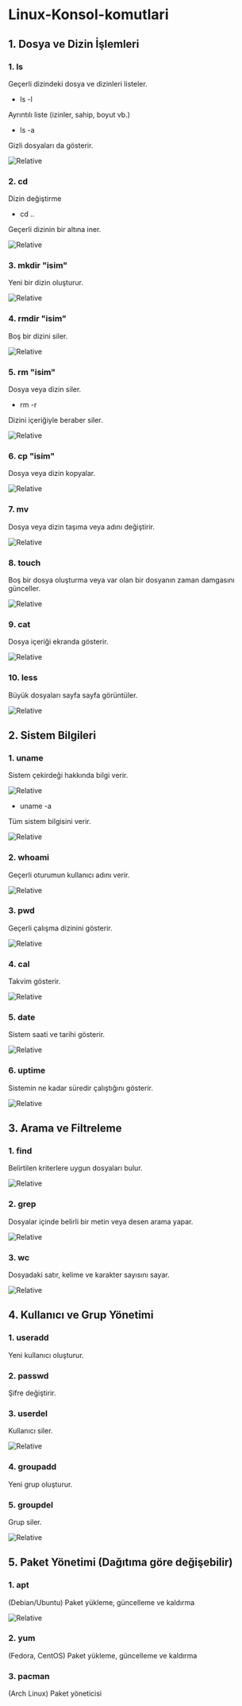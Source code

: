 # Linux-Konsol-komutlari
## 1. Dosya ve Dizin İşlemleri
### 1. ls

   Geçerli dizindeki dosya ve dizinleri listeler. 
   + ls -l
   
   Ayrıntılı liste (izinler, sahip, boyut vb.)
   + ls -a

   Gizli dosyaları da gösterir.

   ![Relative](/gorseller/1.png)
   
### 2. cd
Dizin değiştirme

+ cd ..

Geçerli dizinin bir altına iner.

![Relative](/gorseller/2.png)

### 3. mkdir "isim"
Yeni bir dizin oluşturur.

![Relative](/gorseller/3.png)

### 4. rmdir "isim"
Boş bir dizini siler.

![Relative](/gorseller/4.png)

### 5. rm "isim"
Dosya veya dizin siler.

+ rm -r

Dizini içeriğiyle beraber siler.

![Relative](/gorseller/5.png)

### 6. cp "isim"
Dosya veya dizin kopyalar.

![Relative](/gorseller/6.png)

### 7. mv
Dosya veya dizin taşıma veya adını değiştirir.

![Relative](/gorseller/7.png)

### 8. touch
Boş bir dosya oluşturma veya var olan bir dosyanın zaman damgasını günceller.

![Relative](/gorseller/8.png)

### 9. cat
Dosya içeriği ekranda gösterir.

![Relative](/gorseller/9.png)

### 10. less
Büyük dosyaları sayfa sayfa görüntüler.

![Relative](/gorseller/10.png)

## 2. Sistem Bilgileri
### 1. uname
Sistem çekirdeği hakkında bilgi verir.

![Relative](/gorseller/11.png)

+ uname -a

Tüm sistem bilgisini verir.

![Relative](/gorseller/12.png)

### 2. whoami
Geçerli oturumun kullanıcı adını verir.

![Relative](/gorseller/13.png)

### 3. pwd 
Geçerli çalışma dizinini gösterir.

![Relative](/gorseller/14.png)

### 4. cal
Takvim gösterir.

![Relative](/gorseller/15.png)

### 5. date
Sistem saati ve tarihi gösterir.

![Relative](/gorseller/16.png)

### 6. uptime
Sistemin ne kadar süredir çalıştığını gösterir.

![Relative](/gorseller/17.png)

## 3. Arama ve Filtreleme
### 1. find
Belirtilen kriterlere uygun dosyaları bulur.

![Relative](/gorseller/18.png)

### 2. grep
Dosyalar içinde belirli bir metin veya desen arama yapar.

![Relative](/gorseller/19.png)

### 3. wc
Dosyadaki satır, kelime ve karakter sayısını sayar.

![Relative](/gorseller/20.png)

## 4. Kullanıcı ve Grup Yönetimi
### 1. useradd
Yeni kullanıcı oluşturur.

### 2. passwd
Şifre değiştirir.

### 3. userdel
Kullanıcı siler.

![Relative](/gorseller/21.png)

### 4. groupadd
Yeni grup oluşturur.

### 5. groupdel
Grup siler.

![Relative](/gorseller/22.png)

## 5. Paket Yönetimi (Dağıtıma göre değişebilir)
### 1. apt
(Debian/Ubuntu) Paket yükleme, güncelleme ve kaldırma

![Relative](/gorseller/23.png)

### 2. yum
(Fedora, CentOS) Paket yükleme, güncelleme ve kaldırma


### 3. pacman
(Arch Linux) Paket yöneticisi


